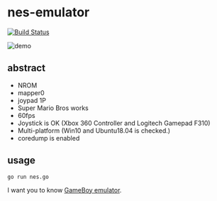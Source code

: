 # nes-emulator

[![Build Status](https://travis-ci.com/Akatsuki-py/nes-emulator.svg?branch=master)](https://travis-ci.com/Akatsuki-py/nes-emulator)

![demo](https://imgur.com/UgsUTv6.gif, "Demo")

## abstract

- NROM
- mapper0
- joypad 1P
- Super Mario Bros works
- 60fps
- Joystick is OK (Xbox 360 Controller and Logitech Gamepad F310)
- Multi-platform (Win10 and Ubuntu18.04 is checked.)
- coredump is enabled

## usage

```golang
go run nes.go
```

I want you to know [GameBoy emulator](https://github.com/Akatsuki-py/Worldwide).